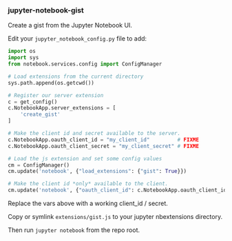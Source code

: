 ### jupyter-notebook-gist

Create a gist from the Jupyter Notebook UI.

Edit your `jupyter_notebook_config.py` file to add:

```python
import os
import sys
from notebook.services.config import ConfigManager

# Load extensions from the current directory
sys.path.append(os.getcwd())

# Register our server extension
c = get_config()
c.NotebookApp.server_extensions = [
    'create_gist'
]

# Make the client id and secret available to the server.
c.NotebookApp.oauth_client_id = "my_client_id"         # FIXME
c.NotebookApp.oauth_client_secret = "my_client_secret" # FIXME

# Load the js extension and set some config values
cm = ConfigManager()
cm.update('notebook', {"load_extensions": {"gist": True}})

# Make the client id *only* available to the client.
cm.update('notebook', {"oauth_client_id": c.NotebookApp.oauth_client_id})
```

Replace the vars above with a working client_id / secret.

Copy or symlink `extensions/gist.js` to your jupyter nbextensions directory.

Then run `jupyter notebook` from the repo root.
